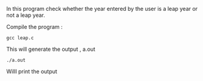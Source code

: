 In this program check whether the year entered by the user is a leap year  or not a leap year.

Compile the program :
	
	gcc leap.c

This will generate the output , a.out

	./a.out 

Willl print the output
